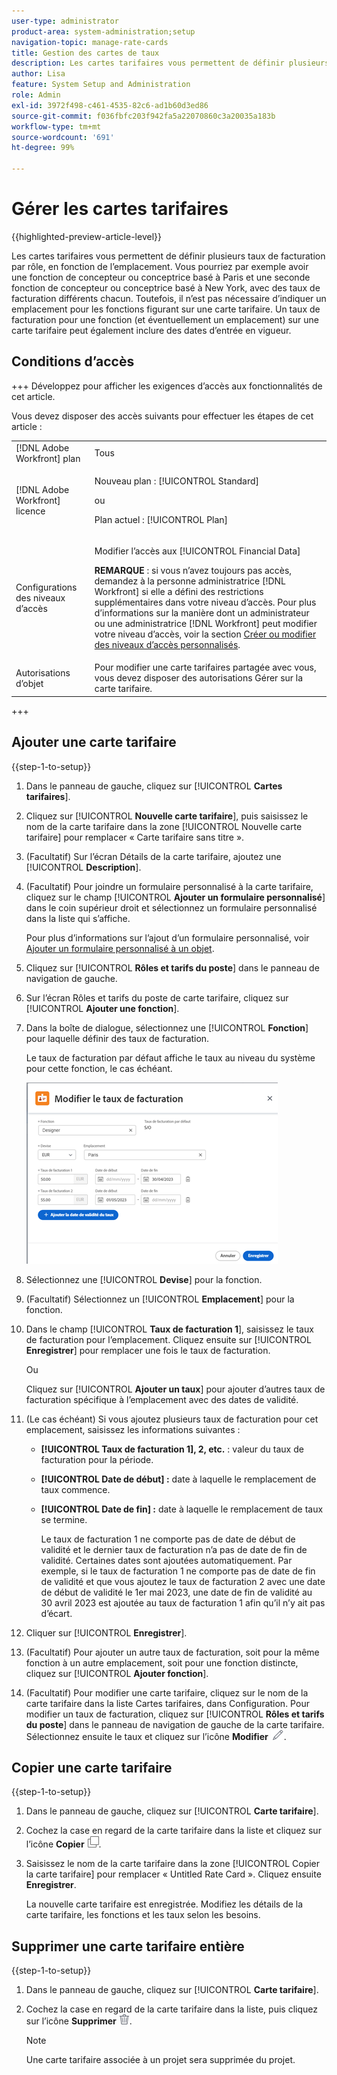```yaml
---
user-type: administrator
product-area: system-administration;setup
navigation-topic: manage-rate-cards
title: Gestion des cartes de taux
description: Les cartes tarifaires vous permettent de définir plusieurs taux de facturation par rôle, en fonction de l’emplacement.
author: Lisa
feature: System Setup and Administration
role: Admin
exl-id: 3972f498-c461-4535-82c6-ad1b60d3ed86
source-git-commit: f036fbfc203f942fa5a22070860c3a20035a183b
workflow-type: tm+mt
source-wordcount: '691'
ht-degree: 99%

---
```


# Gérer les cartes tarifaires

{{highlighted-preview-article-level}}

Les cartes tarifaires vous permettent de définir plusieurs taux de facturation par rôle, en fonction de l’emplacement. Vous pourriez par exemple avoir une fonction de concepteur ou conceptrice basé à Paris et une seconde fonction de concepteur ou conceptrice basé à New York, avec des taux de facturation différents chacun. Toutefois, il n’est pas nécessaire d’indiquer un emplacement pour les fonctions figurant sur une carte tarifaire. Un taux de facturation pour une fonction (et éventuellement un emplacement) sur une carte tarifaire peut également inclure des dates d’entrée en vigueur.

## Conditions d’accès

+++ Développez pour afficher les exigences d’accès aux fonctionnalités de cet article.

Vous devez disposer des accès suivants pour effectuer les étapes de cet article :

<table style="table-layout:auto"> 
 <col> 
 <col> 
 <tbody> 
  <tr> 
   <td role="rowheader">[!DNL Adobe Workfront] plan</td> 
   <td>Tous</td> 
  </tr> 
  <tr> 
   <td role="rowheader">[!DNL Adobe Workfront] licence</td> 
   <td><p>Nouveau plan : [!UICONTROL Standard] </p>
       <p>ou</p> 
       <p>Plan actuel : [!UICONTROL Plan] </p>
   </td>    
  </tr> 
  <tr> 
   <td role="rowheader">Configurations des niveaux d’accès</td> 
   <td> <p>Modifier l’accès aux [!UICONTROL Financial Data]</p> <p><b>REMARQUE</b> : si vous n’avez toujours pas accès, demandez à la personne administratrice [!DNL Workfront] si elle a défini des restrictions supplémentaires dans votre niveau d’accès. Pour plus d’informations sur la manière dont un administrateur ou une administratrice [!DNL Workfront] peut modifier votre niveau d’accès, voir la section <a href="../../../administration-and-setup/add-users/configure-and-grant-access/create-modify-access-levels.md" class="MCXref xref">Créer ou modifier des niveaux d’accès personnalisés</a>.</p> </td> 
  </tr> 
  <tr> 
   <td role="rowheader">Autorisations d’objet</td> 
   <td>Pour modifier une carte tarifaires partagée avec vous, vous devez disposer des autorisations Gérer sur la carte tarifaire.</td> 
  </tr> 
 </tbody> 
</table>

+++

## Ajouter une carte tarifaire

{{step-1-to-setup}}

1. Dans le panneau de gauche, cliquez sur [!UICONTROL **Cartes tarifaires**].
1. Cliquez sur [!UICONTROL **Nouvelle carte tarifaire**], puis saisissez le nom de la carte tarifaire dans la zone [!UICONTROL Nouvelle carte tarifaire] pour remplacer « Carte tarifaire sans titre ».
1. (Facultatif) Sur l’écran Détails de la carte tarifaire, ajoutez une [!UICONTROL **Description**].
1. (Facultatif) Pour joindre un formulaire personnalisé à la carte tarifaire, cliquez sur le champ [!UICONTROL **Ajouter un formulaire personnalisé**] dans le coin supérieur droit et sélectionnez un formulaire personnalisé dans la liste qui s’affiche.

   Pour plus d’informations sur l’ajout d’un formulaire personnalisé, voir [Ajouter un formulaire personnalisé à un objet](/help/quicksilver/workfront-basics/work-with-custom-forms/add-a-custom-form-to-an-object.md).

1. Cliquez sur [!UICONTROL **Rôles et tarifs du poste**] dans le panneau de navigation de gauche.
1. Sur l’écran Rôles et tarifs du poste de carte tarifaire, cliquez sur [!UICONTROL **Ajouter une fonction**].
1. Dans la boîte de dialogue, sélectionnez une [!UICONTROL **Fonction**] pour laquelle définir des taux de facturation.

   Le taux de facturation par défaut affiche le taux au niveau du système pour cette fonction, le cas échéant.

   ![Boîte de dialogue du nouveau taux de facturation](assets/location-rate-for-rate-card.png)

1. Sélectionnez une [!UICONTROL **Devise**] pour la fonction.
1. (Facultatif) Sélectionnez un [!UICONTROL **Emplacement**] pour la fonction.
1. Dans le champ [!UICONTROL **Taux de facturation 1**], saisissez le taux de facturation pour l’emplacement. Cliquez ensuite sur [!UICONTROL **Enregistrer**] pour remplacer une fois le taux de facturation.

   Ou

   Cliquez sur [!UICONTROL **Ajouter un taux**] pour ajouter d’autres taux de facturation spécifique à l’emplacement avec des dates de validité.

1. (Le cas échéant) Si vous ajoutez plusieurs taux de facturation pour cet emplacement, saisissez les informations suivantes :

   * **[!UICONTROL Taux de facturation 1], 2, etc.** : valeur du taux de facturation pour la période.
   * **[!UICONTROL Date de début] :** date à laquelle le remplacement de taux commence.
   * **[!UICONTROL Date de fin] :** date à laquelle le remplacement de taux se termine.

     Le taux de facturation 1 ne comporte pas de date de début de validité et le dernier taux de facturation n’a pas de date de fin de validité. Certaines dates sont ajoutées automatiquement. Par exemple, si le taux de facturation 1 ne comporte pas de date de fin de validité et que vous ajoutez le taux de facturation 2 avec une date de début de validité le 1er mai 2023, une date de fin de validité au 30 avril 2023 est ajoutée au taux de facturation 1 afin qu’il n’y ait pas d’écart.

1. Cliquer sur [!UICONTROL **Enregistrer**].
1. (Facultatif) Pour ajouter un autre taux de facturation, soit pour la même fonction à un autre emplacement, soit pour une fonction distincte, cliquez sur [!UICONTROL **Ajouter fonction**].
1. (Facultatif) Pour modifier une carte tarifaire, cliquez sur le nom de la carte tarifaire dans la liste Cartes tarifaires, dans Configuration. Pour modifier un taux de facturation, cliquez sur [!UICONTROL **Rôles et tarifs du poste**] dans le panneau de navigation de gauche de la carte tarifaire. Sélectionnez ensuite le taux et cliquez sur l’icône **Modifier** ![Icône Modifier](assets/edit-icon.png).

## Copier une carte tarifaire

{{step-1-to-setup}}

1. Dans le panneau de gauche, cliquez sur [!UICONTROL **Carte tarifaire**].
1. Cochez la case en regard de la carte tarifaire dans la liste et cliquez sur l’icône **Copier** ![Icône Copier](assets/copy-icon.png).
1. Saisissez le nom de la carte tarifaire dans la zone [!UICONTROL Copier la carte tarifaire] pour remplacer « Untitled Rate Card ». Cliquez ensuite **Enregistrer**.

   La nouvelle carte tarifaire est enregistrée. Modifiez les détails de la carte tarifaire, les fonctions et les taux selon les besoins.

## Supprimer une carte tarifaire entière

{{step-1-to-setup}}

1. Dans le panneau de gauche, cliquez sur [!UICONTROL **Carte tarifaire**].
1. Cochez la case en regard de la carte tarifaire dans la liste, puis cliquez sur l’icône **Supprimer** ![Icône Supprimer](assets/delete.png).

   >[!NOTE]
   >
   >Une carte tarifaire associée à un projet sera supprimée du projet.
